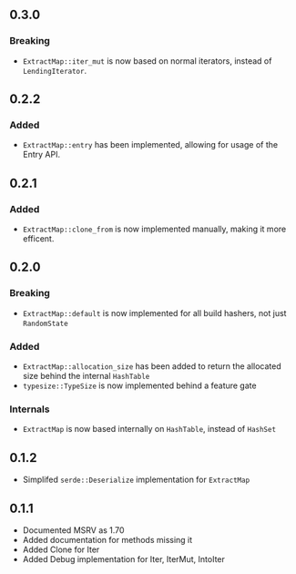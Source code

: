 ## 0.3.0

### Breaking

- `ExtractMap::iter_mut` is now based on normal iterators, instead of `LendingIterator`.

## 0.2.2

### Added

- `ExtractMap::entry` has been implemented, allowing for usage of the Entry API.

## 0.2.1

### Added

- `ExtractMap::clone_from` is now implemented manually, making it more efficent.

## 0.2.0

### Breaking

- `ExtractMap::default` is now implemented for all build hashers, not just `RandomState`

### Added

- `ExtractMap::allocation_size` has been added to return the allocated size behind the internal `HashTable`
- `typesize::TypeSize` is now implemented behind a feature gate

### Internals

- `ExtractMap` is now based internally on `HashTable`, instead of `HashSet`

## 0.1.2

- Simplifed `serde::Deserialize` implementation for `ExtractMap`

## 0.1.1

- Documented MSRV as 1.70
- Added documentation for methods missing it
- Added Clone for Iter
- Added Debug implementation for Iter, IterMut, IntoIter
